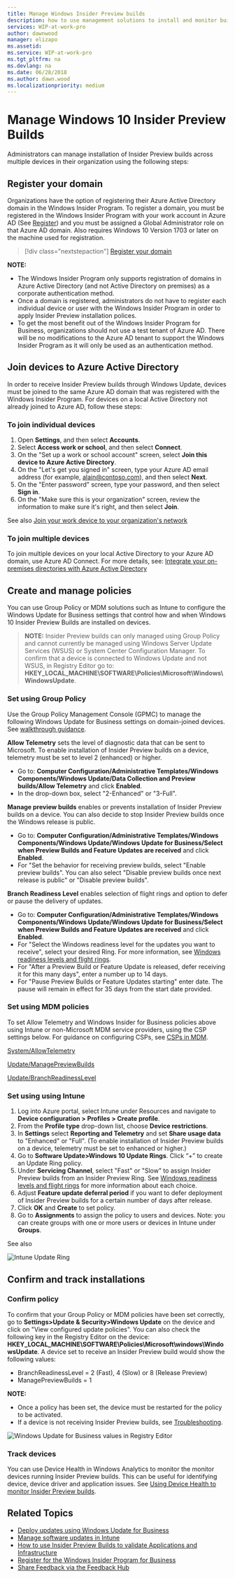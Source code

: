 ```yaml
---
title: Manage Windows Insider Preview builds
description: how to use management solutions to install and monitor builds in your organization
services: WIP-at-work-pro
author: dawnwood
manager: elizapo
ms.assetid: 
ms.service: WIP-at-work-pro
ms.tgt_pltfrm: na
ms.devlang: na
ms.date: 06/28/2018
ms.author: dawn.wood
ms.localizationpriority: medium
---
```


# Manage Windows 10 Insider Preview Builds 
Administrators can manage installation of Insider Preview builds across multiple devices in their organization using the following steps: 

## Register your domain 
Organizations have the option of registering their Azure Active Directory domain in the Windows Insider Program. To register a domain, you must be registered in the Windows Insider Program with your work account in Azure AD (See [Register](wip-4-biz-register.md)) and you must be assigned a Global Administrator role on that Azure AD domain. Also requires Windows 10 Version 1703 or later on the machine used for registration. 

> [!div class="nextstepaction"]
> [Register your domain](https://insider.windows.com/en-us/for-business-organization-admin/)

__NOTE:__ 
* The Windows Insider Program only supports registration of domains in Azure Active Directory (and not Active Directory on premises) as a corporate authentication method.
* Once a domain is registered, administrators do not have to register each individual device or user with the Windows Insider Program in order to apply Insider Preview installation polices. 
* To get the most benefit out of the Windows Insider Program for Business, organizations should not use a test tenant of Azure AD. There will be no modifications to the Azure AD tenant to support the Windows Insider Program as it will only be used as an authentication method.

## Join devices to Azure Active Directory
In order to receive Insider Preview builds through Windows Update, devices must be joined to the same Azure AD domain that was registered with the Windows Insider Program. For devices on a local Active Directory not already joined to Azure AD, follow these steps: 

### To join individual devices 
1. Open __Settings__, and then select __Accounts__.
2. Select __Access work or school__, and then select __Connect__.
3. On the "Set up a work or school account" screen, select __Join this device to Azure Active Directory__.
4. On the "Let's get you signed in" screen, type your Azure AD email address (for example, alain@contoso.com), and then select __Next__.
5. On the "Enter password" screen, type your password, and then select __Sign in__.
6. On the "Make sure this is your organization" screen, review the information to make sure it's right, and then select __Join__.
 
See also [Join your work device to your organization's network](https://docs.microsoft.com/en-us/azure/active-directory/user-help/user-help-join-device-on-network)

### To join multiple devices 
To join multiple devices on your local Active Directory to your Azure AD domain, use Azure AD Connect. For more details, see: [Integrate your on-premises directories with Azure Active Directory](https://docs.microsoft.com/en-us/azure/active-directory/connect/active-directory-aadconnect)

## Create and manage policies 
You can use Group Policy or MDM solutions such as Intune to configure the Windows Update for Business settings that control how and when Windows 10 Insider Preview Builds are installed on devices.  
>__NOTE:__ Insider Preview builds can only managed using Group Policy and cannot currently be managed using Windows Server Update Services (WSUS) or System Center Configuration Manager. To confirm that a device is connected to Windows Update and not WSUS, in Registry Editor go to: __HKEY_LOCAL_MACHINE\SOFTWARE\Policies\Microsoft\Windows\WindowsUpdate__.  

### Set using Group Policy
Use the Group Policy Management Console (GPMC) to manage the following Windows Update for Business settings on domain-joined devices. See [walkthrough guidance](https://docs.microsoft.com/en-us/windows/deployment/update/waas-wufb-group-policy). 

__Allow Telemetry__ sets the level of diagnostic data that can be sent to Microsoft. To enable installation of Insider Preview builds on a device, telemetry must be set to level 2 (enhanced) or higher. 
* Go to: __Computer Configuration/Administrative Templates/Windows Components/Windows Update/Data Collection and Preview builds/Allow Telemetry__ and click __Enabled__.
* In the drop-down box, select "2-Enhanced" or "3-Full". 

__Manage preview builds__ enables or prevents installation of Insider Preview builds on a device. You can also decide to stop Insider Preview builds once the Windows release is public. 
* Go to: __Computer Configuration/Administrative Templates/Windows Components/Windows Update/Windows Update for Business/Select when Preview Builds and Feature Updates are received__ and click __Enabled__.  
* For "Set the behavior for receiving preview builds, select "Enable preview builds". You can also select "Disable preview builds once next release is public" or "Disable preview builds". 

__Branch Readiness Level__ enables selection of flight rings and option to defer or pause the delivery of updates. 
* Go to: __Computer Configuration/Administrative Templates/Windows Components/Windows Update/Windows Update for Business/Select when Preview Builds and Feature Updates are received__ and click __Enabled__. 
* For "Select the Windows readiness level for the updates you want to receive", select your desired Ring. For more information, see [Windows readiness levels and flight rings](wip-4-biz-flight-levels-and-rings.md). 
* For "After a Preview Build or Feature Update is released, defer receiving it for this many days", enter a number up to 14 days. 
* For "Pause Preview Builds or Feature Updates starting" enter date. The pause will remain in effect for 35 days from the start date provided. 

### Set using MDM policies 
To set Allow Telemetry and Windows Insider for Business policies above using Intune or non-Microsoft MDM service providers, using the CSP settings below. For guidance on configuring CSPs, see [CSPs in MDM](https://docs.microsoft.com/en-us/windows/configuration/provisioning-packages/how-it-pros-can-use-configuration-service-providers#csps-in-mdm). 

[System/AllowTelemetry](https://docs.microsoft.com/en-us/windows/client-management/mdm/policy-csp-system#system-allowtelemetry)

[Update/ManagePreviewBuilds](https://docs.microsoft.com/en-us/windows/client-management/mdm/policy-csp-update#update-managepreviewbuilds) 

[Update/BranchReadinessLevel](https://docs.microsoft.com/en-us/windows/client-management/mdm/policy-csp-update#update-branchreadinesslevel)

### Set using using Intune 
1. Log into Azure portal, select Intune under Resources and navigate to __Device configuration > Profiles > Create profile__.
2. From the __Profile type__ drop-down list, choose __Device restrictions__.
3. In __Settings__ select __Reporting and Telemetry__ and set __Share usage data__ to "Enhanced" or "Full". (To enable installation of Insider Preview builds on a device, telemetry must be set to enhanced or higher.) 
4. Go to __Software Update>Windows 10 Update Rings__. Click “+” to create an Update Ring policy.
5. Under __Servicing Channel__, select "Fast" or "Slow" to assign Insider Preview builds from an Insider Preview Ring. See [Windows readiness levels and flight rings](wip-4-biz-flight-levels-and-rings.md) for more information about each choice. 
6. Adjust __Feature update deferral period__ if you want to defer deployment of Insider Preview builds for a certain number of days after release. 
7. Click __OK__ and __Create__ to set policy.
8. Go to __Assignments__ to assign the policy to users and devices. Note: you can create groups with one or more users or devices in Intune under __Groups__. 

See also 

![Intune Update Ring](images/wip-4-biz_manage_intune.png "ADD")

## Confirm and track installations  

### Confirm policy 
To confirm that your Group Policy or MDM policies have been set correctly, go to __Settings>Update & Security>Windows Update__ on the device and click on "View configured update policies". You can also check the following key in the Registry Editor on the device: __HKEY_LOCAL_MACHINE\SOFTWARE\Policies\Microsoft\windows\WindowsUpdate__. A device set to receive an Insider Preview build would show the following values: 
* BranchReadinessLevel = 2 (Fast), 4 (Slow) or 8 (Release Preview) 
* ManagePreviewBuilds = 1

__NOTE:__
* Once a policy has been set, the device must be restarted for the policy to be activated. 
* If a device is not receiving Insider Preview builds, see [Troubleshooting](wip-4-biz-troubleshooting.md). 

![Windows Update for Business values in Registry Editor](images/wip-4-biz-reg-xs.png "ADD")

### Track devices 
You can use Device Health in Windows Analytics to monitor the monitor devices running Insider Preview builds. This can be useful for identifying device, device driver and application issues. See [Using Device Health to monitor Insider Preview builds](https://insider.windows.com/en-us/for-business-device-health/). 

## Related Topics
* [Deploy updates using Windows Update for Business](https://docs.microsoft.com/en-us/windows/deployment/update/waas-manage-updates-wufb) 
* [Manage software updates in Intune](https://docs.microsoft.com/en-us/intune/windows-update-for-business-configure)
* [How to use Insider Preview Builds to validate Applications and Infrastructure](https://insider.windows.com/en-us/for-business-getting-started/#validate)
* [Register for the Windows Insider Program for Business](wip-4-biz-register.md)
* [Share Feedback via the Feedback Hub](wip-4-biz-feedback-hub.md)

